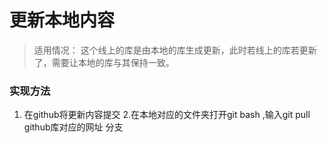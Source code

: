 # 更新本地内容
> 适用情况： 这个线上的库是由本地的库生成更新，此时若线上的库若更新了，需要让本地的库与其保持一致。
### 实现方法
1. 在github将更新内容提交
2.在本地对应的文件夹打开git bash ,输入git pull github库对应的网址  分支
